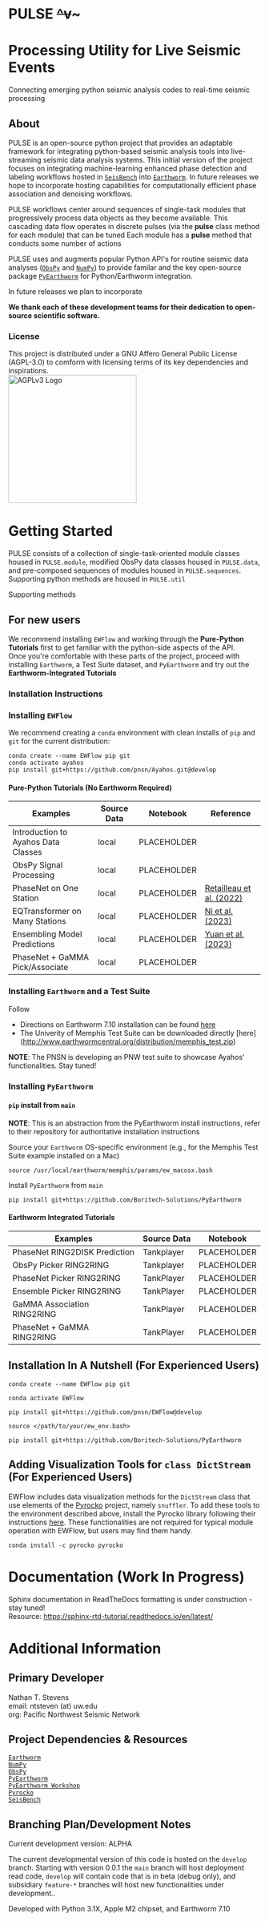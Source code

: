 # PULSE ~~^v~~~    
# **P**rocessing **U**tility for **L**ive **S**eismic **E**vents  

Connecting emerging python seismic analysis codes to real-time seismic processing

## About  
PULSE is an open-source python project that provides an adaptable framework for integrating python-based seismic analysis tools into live-streaming seismic data analysis systems. This initial version of the project focuses on integrating machine-learning enhanced phase detection and labeling workflows hosted in [`SeisBench`](https://seisbench.readthedocs.io/en/stable/) into [`Earthworm`](http://www.earthwormcentral.org). In future releases we hope to incorporate hosting capabilities for computationally efficient phase association and denoising workflows.

PULSE workflows center around sequences of single-task modules that progressively process data objects as they become available. This cascading data flow operates in discrete pulses (via the **pulse** class method for each module) that can be tuned Each module has a **pulse** method that conducts some number of actions 

PULSE uses and augments popular Python API's for routine seismic data analyses ([`ObsPy`](https://docs.obspy.org) and [`NumPy`](https://numpy.org)) to provide familar  and the key open-source package [`PyEarthworm`](https://github.com/Boritech-Solutions/PyEarthworm) for Python/Earthworm integration.

In future releases we plan to incorporate 

**We thank each of these development teams for their dedication to open-source scientific software.**  
### License
This project is distributed under a GNU Affero General Public License (AGPL-3.0) to comform with licensing terms of its key dependencies and inspirations.  
<a title="Affero General Public License" href="https://en.wikipedia.org/wiki/GNU_Affero_General_Public_License">
    <img width="256" alt="AGPLv3 Logo" src="https://upload.wikimedia.org/wikipedia/commons/0/06/AGPLv3_Logo.svg">
</a>  

# Getting Started

PULSE consists of a collection of single-task-oriented module classes housed in `PULSE.module`,
modified ObsPy data classes housed in `PULSE.data`, and pre-composed sequences of modules housed
in `PULSE.sequences`. Supporting python methods are housed in `PULSE.util`

 Supporting methods

## For new users 
We recommend installing `EWFlow` and working through the **Pure-Python Tutorials** first to get familiar with the python-side aspects of the API.  
Once you're comfortable with these parts of the project, proceed with installing `Earthworm`, a Test Suite dataset, and `PyEarthworm` and try out the **Earthworm-Integrated Tutorials**

### Installation Instructions  

### Installing `EWFlow`
We recommend creating a `conda` environment with clean installs of `pip` and `git` for the current distribution:  
```
conda create --name EWFlow pip git
conda activate ayahos
pip install git+https://github.com/pnsn/Ayahos.git@develop
``` 

#### Pure-Python Tutorials (No Earthworm Required)

| Examples                        | Source Data  |  Notebook    | Reference                    |  
| ------------------------------- | ------------ | ------------ | ---------------------------- |
| Introduction to Ayahos Data Classes | local | PLACEHOLDER | | 
| ObsPy Signal Processing | local        | PLACEHOLDER  |                              |
| PhaseNet on One Station         | local        | PLACEHOLDER  | [Retailleau et al. (2022)](https://doi.org/10.1785/0220210279)   |
| EQTransformer on Many Stations  | local        | PLACEHOLDER  | [Ni et al. (2023)](https://doi.org/10.26443/seismica.v2i1.368) | 
| Ensembling Model Predictions    | local        | PLACEHOLDER  | [Yuan et al. (2023)](https://doi.org/10.1109/TGRS.2023.3320148) | 
| PhaseNet + GaMMA Pick/Associate | local        | PLACEHOLDER  | |


### Installing `Earthworm` and a Test Suite
Follow  
* Directions on Earthworm 7.10 installation can be found [here](https://gitlab.rm.ingv.it/earthworm/earthworm)  
* The Univerity of Memphis Test Suite can be downloaded directly [here] (http://www.earthwormcentral.org/distribution/memphis_test.zip)

**NOTE**: The PNSN is developing an PNW test suite to showcase Ayahos' functionalities. Stay tuned!  

### Installing `PyEarthworm`
#### `pip` install from `main`
**NOTE**: This is an abstraction from the PyEarthworm install instructions, refer to their repository for authoritative installation instructions  

Source your `Earthworm` OS-specific environment (e.g., for the Memphis Test Suite example installed on a Mac)     
```
source /usr/local/earthworm/memphis/params/ew_macosx.bash
```

Install `PyEarthworm` from `main`  
```
pip install git+https://github.com/Boritech-Solutions/PyEarthworm
```  

#### Earthworm Integrated Tutorials  

| Examples                        | Source Data  |  Notebook    | 
| ------------------------------- | ------------ | ------------ |
| PhaseNet RING2DISK Prediction   | Tankplayer   | PLACEHOLDER  | 
| ObsPy Picker RING2RING          | Tankplayer   | PLACEHOLDER  |
| PhaseNet Picker RING2RING       | TankPlayer   | PLACEHOLDER  | 
| Ensemble Picker RING2RING       | TankPlayer   | PLACEHOLDER  |
| GaMMA Association RING2RING     | TankPlayer   | PLACEHOLDER  |
| PhaseNet + GaMMA RING2RING        | TankPlayer   | PLACEHOLDER  |


## Installation In A Nutshell (For Experienced Users)
```
conda create --name EWFlow pip git
```
```
conda activate EWFlow
```
```
pip install git+https://github.com/pnsn/EWFlow@develop
```
```
source </path/to/your/ew_env.bash>
```
```
pip install git+https://github.com/Boritech-Solutions/PyEarthworm
```

## Adding Visualization Tools for `class DictStream` (For Experienced Users)  
EWFlow includes data visualization methods for the `DictStream` class that use elements of the [Pyrocko](https://pyrocko.org) project, namely `snuffler`. To add these tools to the environment described above, install the Pyrocko library following their instructions [here](https://pyrocko.org/docs/current/install/). These functionalities are not required for typical module operation with EWFlow, but users may find them handy.  

```
conda install -c pyrocko pyrocko
```

# Documentation (Work In Progress)  
Sphinx documentation in ReadTheDocs formatting is under construction - stay tuned!  
Resource: https://sphinx-rtd-tutorial.readthedocs.io/en/latest/  


<!-- ### Install with `conda`  
The same as above, but using a *.yaml  
```
wget https://github.com/pnsn/Ayahos/conda_env_create.yaml
``` -->



# Additional Information

## Primary Developer  
Nathan T. Stevens  
email: ntsteven (at) uw.edu  
org: Pacific Northwest Seismic Network

## Project Dependencies & Resources
[`Earthworm`](http://www.earthwormcentral.org)  
[`NumPy`](https://numpy.org)  
[`ObsPy`](https://docs.obspy.org)  
[`PyEarthworm`](https://github.com/Boritech-Solutions/PyEarthworm)  
[`PyEarthworm Workshop`](https://github.com/Fran89/PyEarthworm_Workshop)  
[`Pyrocko`](https://pyrocko.org)  
[`SeisBench`](https://github.com/seisbench/seisbench)  

## Branching Plan/Development Notes

Current development version: ALPHA 

The current developmental version of this code is hosted on the `develop` branch. Starting with version 0.0.1 the `main` branch will host deployment read code, `develop` will contain code that is in beta (debug only), and subsidiary `feature-*` branches will host new functionalities under development..  

Developed with Python 3.1X, Apple M2 chipset, and Earthworm 7.10  


<!-- ## Notes on the Initial Package Development
This initial version focuses on body wave detection and labeling tasks using the EarthquakeTransformer (EQT; Mousavi et al., 2018) and PhaseNet (Zhu et al., 2019) model architectures, along with the following pretrained model weights available through `SeisBench` (Woollam et al., 2020).

| Model  | Weight   | Appeal                              | Reference               | DOI |
|:------:| -------- | ----------------------------------- | ----------------------- | ------ |
| EQT    | pnw      | PNSN Data Transfer Learning         | Ni et al. (2023)        | https://doi.org/10.26443/seismica.v2i1.368 |
| EQT/PN | instance | Extensive Training Augmentation     | Michelini et al. (2021) | https://doi.org/10.13127/INSTANCE |
| EQT/PN | stead    | "Go-To" Benchmark Training Dataset  | Mousavi et al. (2019)   | https://doi.org/10.1109/ACCESS.2019.2947848 |
| EQT/PN | iquique  | Subduction Zone Aftershock Sequence | Woollam et al. (2019)   | https://doi.org/10.1785/0220180312 |
| EQT/PN | lendb    | Local Seismicity                    | Magrini et al. (2020)   | https://doi.org/10.1016/j.aiig.2020.04.001; http://doi.org/10.5281/zenodo.3648232 |
| PN     | diting   | Large mag range & event diversity   | Zhao et al. (2022)      | https://doi.org/10.1016/j.eqs.2022.01.022 |  

Abstracted from `SeisBench` documentation: https://seisbench.readthedocs.io/en/stable/pages/benchmark_datasets.html#  
 -->
